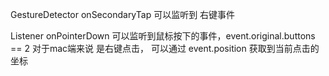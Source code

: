 GestureDetector onSecondaryTap 可以监听到 右键事件


Listener onPointerDown 可以监听到鼠标按下的事件，event.original.buttons == 2 对于mac端来说 是右键点击， 可以通过  event.position 获取到当前点击的坐标